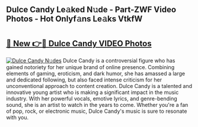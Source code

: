 ## Dulce Candy Le𝚊ked N𝚞de - Part-ZWF Video Photos - Hot Onlyf𝚊ns Le𝚊ks VtkfW

# <h2><a href="http://ab76573.deff.icu/?id=Dulce+Candy">🔗 New 👉🔴 Dulce Candy VIDEO Photos</a></h2>

[![Dulce Candy N𝚞des](https://i.imgur.com/rIISA9y.gif)](http://ab76573.deff.icu/?id=Dulce+Candy)
Dulce Candy is a controversial figure who has gained notoriety for her unique brand of online presence. Combining elements of gaming, eroticism, and dark humor, she has amassed a large and dedicated following, but also faced intense criticism for her unconventional approach to content creation. Dulce Candy is a talented and innovative young artist who is making a significant impact in the music industry. With her powerful vocals, emotive lyrics, and genre-bending sound, she is an artist to watch in the years to come. Whether you're a fan of pop, rock, or electronic music, Dulce Candy's music is sure to resonate with you.
